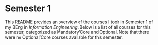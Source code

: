 # Semester 1

This README provides an overview of the courses I took in Semester 1 of my BEng in _Information Engineering_. Below is a list of all courses for this semester, categorized as Mandatory/Core and Optional. Note that there were no Optional/Core courses available for this semester.
